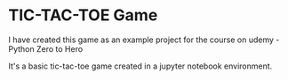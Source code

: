 # TIC-TAC-TOE Game

I have created this game as an example project for the course on udemy - Python Zero to Hero

It's a basic tic-tac-toe game created in a jupyter notebook environment.
